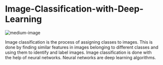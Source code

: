 # Image-Classification-with-Deep-Learning

![medium-image](https://github.com/PRakesh-123/Image-Classification-with-Deep-Learning/assets/112319861/6a852119-c034-4b57-87b5-5eccad7dde47)

Image classification is the process of assigning classes to images. This is done by finding similar features in images belonging to different classes and using them to identify and label images. Image classification is done with the help of neural networks. Neural networks are deep learning algorithms.
